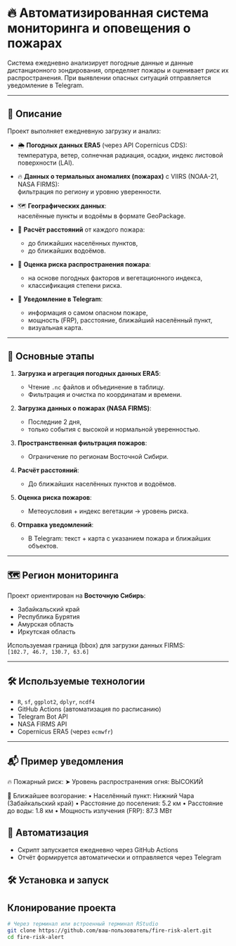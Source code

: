 # 🔥 Автоматизированная система мониторинга и оповещения о пожарах

Система ежедневно анализирует погодные данные и данные дистанционного зондирования, определяет пожары и оценивает риск их распространения. При выявлении опасных ситуаций отправляется уведомление в Telegram.

---

## 📌 Описание

Проект выполняет ежедневную загрузку и анализ:

- 🌦️ **Погодных данных ERA5** (через API Copernicus CDS):  
  температура, ветер, солнечная радиация, осадки, индекс листовой поверхности (LAI).
  
- 🔥 **Данных о термальных аномалиях (пожарах)** с VIIRS (NOAA-21, NASA FIRMS):  
  фильтрация по региону и уровню уверенности.

- 🗺️ **Географических данных**:  
  населённые пункты и водоёмы в формате GeoPackage.

- 📏 **Расчёт расстояний** от каждого пожара:
  - до ближайших населённых пунктов,
  - до ближайших водоёмов.

- 🌱 **Оценка риска распространения пожара**:
  - на основе погодных факторов и вегетационного индекса,
  - классификация степени риска.

- 📲 **Уведомление в Telegram**:
  - информация о самом опасном пожаре,
  - мощность (FRP), расстояние, ближайший населённый пункт,
  - визуальная карта.

---

## 🚀 Основные этапы

1. **Загрузка и агрегация погодных данных ERA5**:
   - Чтение `.nc` файлов и объединение в таблицу.
   - Фильтрация и очистка по координатам и времени.

2. **Загрузка данных о пожарах (NASA FIRMS)**:
   - Последние 2 дня,
   - только события с высокой и нормальной уверенностью.

3. **Пространственная фильтрация пожаров**:
   - Ограничение по регионам Восточной Сибири.

4. **Расчёт расстояний**:
   - До ближайших населённых пунктов и водоёмов.

5. **Оценка риска пожаров**:
   - Метеоусловия + индекс вегетации → уровень риска.

6. **Отправка уведомлений**:
   - В Telegram: текст + карта с указанием пожара и ближайших объектов.

---

## 🗺️ Регион мониторинга

Проект ориентирован на **Восточную Сибирь**:
- Забайкальский край  
- Республика Бурятия  
- Амурская область  
- Иркутская область  

Используемая граница (bbox) для загрузки данных FIRMS:  
`[102.7, 46.7, 130.7, 63.6]`

---

## 🛠️ Используемые технологии

- `R`, `sf`, `ggplot2`, `dplyr`, `ncdf4`
- GitHub Actions (автоматизация по расписанию)
- Telegram Bot API
- NASA FIRMS API
- Copernicus ERA5 (через `ecmwfr`)
  
---

## 📬 Пример уведомления
🔥 Пожарный риск:
➤ Уровень распространения огня: ВЫСОКИЙ

📍 Ближайшее возгорание:
• Населённый пункт: Нижний Чара (Забайкальский край)
• Расстояние до поселения: 5.2 км
• Расстояние до воды: 1.8 км
• Мощность излучения (FRP): 87.3 МВт

## 📅 Автоматизация
- Скрипт запускается ежедневно через GitHub Actions
- Отчёт формируется автоматически и отправляется через Telegram

## 🛠️ Установка и запуск

## Клонирование проекта

```bash
# Через терминал или встроенный терминал RStudio
git clone https://github.com/ваш-пользователь/fire-risk-alert.git
cd fire-risk-alert

